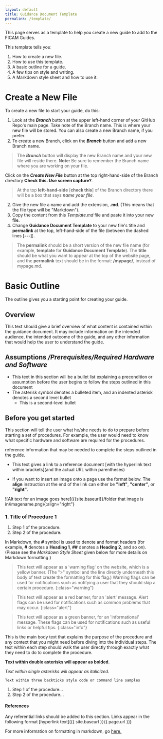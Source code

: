 ```yaml
---
layout: default
title: Guidance Document Template
permalink: /template/
---
```


This page serves as a template to help you create a new guide to add to the FICAM Guides. 

This template tells you: 

  1. How to create a new file.
  2. How to use this template. 
  2. A basic outline for a guide.
  3. A few tips on style and writing. 
  4. A Markdown style sheet and how to use it.   
  
# Create a New File

To create a new file to start your guide, do this:  

  1. Look at the **_Branch_** button at the upper left-hand corner of your GitHub Repo's main page. Take note of the Branch name.  This is where your new file will be stored.  You can also create a new Branch name, if you prefer. 
  2. To create a new Branch, click on the **_Branch_** button and add a new Branch name.  
  
  > The **_Branch_** button will display the new Branch name and your new file will reside there.  **Note:** Be sure to remember the Branch name where you are working on your file.
  
  Click on the **_Create New File_** button at the top right-hand-side of the Branch directory **Check this.  Use screen capture?**. 
  > At the top **left-hand-side** [**check this**] of the Branch directory there will be a box that says **_name your file_**.
  2. Give the new file a name and add the extension, **.md**. (This means that the file type will be "Markdown").
  3. Copy the content from this _Template.md_ file and paste it into your new file. 
  4. Change **Guidance Document Template** to your new file's title and **permalink** at the top, left-hand-side of the file (between the dashed lines [**---**]).  
  > The **permalink** should be a short version of the new file name (for example, **template** for **Guidance Document Template**). The **title** should be what you want to appear at the top of the website page, and the **permalink** text should be in the format: **/mypage/**, instead of mypage.md.

# Basic Outline 

The outline gives you a starting point for creating your guide. 

## Overview

This text should give a brief overview of what content is contained within the guidance document. It may include information on the intended audience, the intended outcome of the guide, and any other information that would help the user to understand the guide.

## Assumptions _/Prerequisites/Required Hardware and Software_

  * This text in this section will be a bullet list explaining a precondition or assumption before the user begins to follow the steps outlined in this document
  * The asterisk symbol denotes a bulleted item, and an indented asterisk denotes a second level bullet
    * This is a second-level bullet

## Before you get started

This section will tell the user what he/she needs to do to prepare before starting a set of procedures. For example, the user would need to know what specific hardware and software are required for the procedures.

reference information that may be needed to complete the steps outlined in the guide.

  * This text gives a link to a reference document [with the hyperlink text within brackets](and the actual URL within parentheses)

  * If you want to insert an image onto a page use the format below. The **align** instruction at the end of the link can either be **"left"**, **"center"**, or **"right"**.

![Alt text for an image goes here]({{site.baseurl}}/folder that image is in/imagename.png){:align="right"}

### 1. Title of Procedure 1

  1. Step 1 of the procedure.
  2. Step 2 of the procedure.
  


In Markdown, the **#** symbol is used to denote and format headers (for example, **#** denotes a **Heading 1**, **##** denotes a **Heading 2**, and so on).  (Please see the _Markdown Style Sheet_ given below for more details on Markdown formatting.)

<!--- For example, this code denotes a comment, and information written inside of it will not appear on the website but can be used as a reference for others viewing the file. -->
> This text will appear as a 'warning flag' on the website, which is a yellow banner. (The ">" symbol and the line directly underneath this body of text create the formatting for this flag.) Warning flags can be used for notifications such as notifying a user that they should skip a certain procedure.
{:class="warning"}

> This text will appear as a red banner, for an 'alert' message. Alert flags can be used for notifications such as common problems that may occur.
{:class="alert"}

> This text will appear as a green banner, for an 'informational' message. These flags can be used for notifications such as useful links or helpful tips.
{:class="info"}

This is the main body text that explains the purpose of the procedure and any context that you might need before diving into the individual steps. The text within each step should walk the user directly through exactly what they need to do to complete the procedure.

**Text within double asterisks will appear as bolded.**

*Text within single asterisks will appear as italicized.*

```Text within three backticks style code or command line samples```



1.	Step 1 of the procedure...
2.	Step 2 of the procedure...


#### References

Any referential links should be added to this section. Links appear in the following format [hyperlink text]({{ site.baseurl }}{{ page.url }})

For more information on formatting in markdown, go [here.](https://help.github.com/articles/basic-writing-and-formatting-syntax/)

